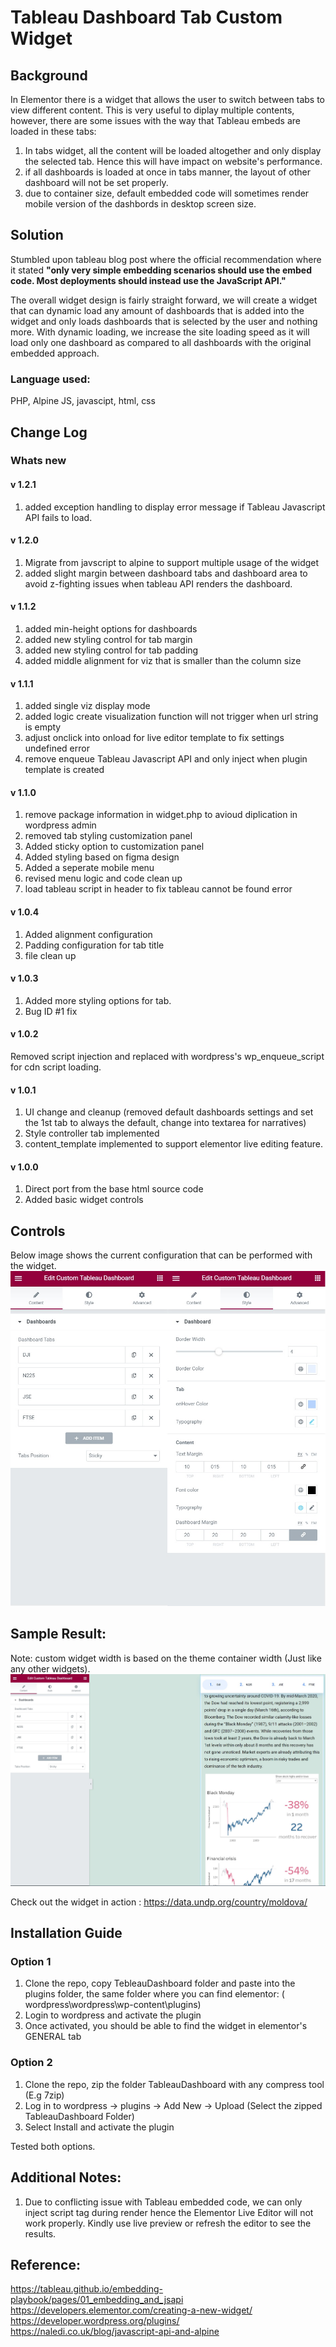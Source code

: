 # Tableau Dashboard Tab Custom Widget

## Background

In Elementor there is a widget that allows the user to switch between tabs to view different content. This is very useful to diplay multiple contents, however, there are some issues with the way that Tableau embeds are loaded in these tabs:

1. In tabs widget, all the content will be loaded altogether and only display the selected tab. Hence this will have impact on website's performance.
2. if all dashboards is loaded at once in tabs manner, the layout of other dashboard will not be set properly.
3. due to container size, default embedded code will sometimes render mobile version of the dashbords in desktop screen size.

## Solution 

Stumbled upon tableau blog post where the official recommendation where it stated <b>"only very simple embedding scenarios should use the embed code. Most deployments should instead use the JavaScript API."</b> 

The overall widget design is fairly straight forward, we will create a widget that can dynamic load any amount of dashboards that is added into the widget and only loads dashboards that is selected by the user and nothing more. With dynamic loading, we increase the site loading speed as it will load only one dashboard as compared to all dashboards with the original embedded approach. 

### Language used:
PHP, Alpine JS, javascipt, html, css 

## Change Log

### Whats new 

#### v 1.2.1
1. added exception handling to display error message if Tableau Javascript API fails to load.

#### v 1.2.0
1. Migrate from javscript to alpine to support multiple usage of the widget
2. added slight margin between dashboard tabs and dashboard area to avoid z-fighting issues when tableau API renders the dashboard.

#### v 1.1.2
1. added min-height options for dashboards
2. added new styling control for tab margin 
3. added new styling control for tab padding
4. added middle alignment for viz that is smaller than the column size

#### v 1.1.1
1. added single viz display mode
2. added logic create visualization function will not trigger when url string is empty
3. adjust onclick into onload for live editor template to fix settings undefined error
4. remove enqueue Tableau Javascript API and only inject when plugin template is created

#### v 1.1.0
1. remove package information in widget.php to avioud diplication in wordpress admin
2. removed tab styling customization panel 
3. Added sticky option to customization panel 
4. Added styling based on figma design
5. Added a seperate mobile menu  
6. revised menu logic and code clean up  
7. load tableau script in header to fix tableau cannot be found error

#### v 1.0.4
1. Added alignment configuration 
2. Padding configuration for tab title
3. file clean up 

#### v 1.0.3
1. Added more styling options for tab. 
2. Bug ID #1 fix

#### v 1.0.2
Removed script injection and replaced with wordpress's wp_enqueue_script for cdn script loading.

#### v 1.0.1
1. UI change and cleanup (removed default dashboards settings and set the 1st tab to always the default, change into textarea for narratives) 
2. Style controller tab implemented
3. content_template implemented to support elementor live editing feature.

#### v 1.0.0
1. Direct port from the base html source code
2. Added basic widget controls

## Controls

Below image shows the current configuration that can be performed with the widget.
![Figure1](https://github.com/MingSheng92/Elementor-Tableau-Widget/blob/main/images/widget_dashboard.JPG)

## Sample Result:

Note: custom widget width is based on the theme container width (Just like any other widgets).
![Figure2](https://github.com/MingSheng92/Elementor-Tableau-Widget/blob/main/images/Demo.JPG)

Check out the widget in action : https://data.undp.org/country/moldova/

## Installation Guide

### Option 1
1. Clone the repo, copy TebleauDashboard folder and paste into the plugins folder, the same folder where you can find elementor: ( wordpress\wordpress\wp-content\plugins) 
2. Login to wordpress and activate the plugin
3. Once activated, you should be able to find the widget in elementor's GENERAL tab

### Option 2 
1. Clone the repo, zip the folder TableauDashboard with any compress tool (E.g 7zip)
2. Log in to wordpress -> plugins -> Add New -> Upload (Select the zipped TableauDashboard Folder) 
3. Select Install and activate the plugin 

Tested both options.

## Additional Notes: 

1. Due to conflicting issue with Tableau embedded code, we can only inject script tag during render hence the Elementor Live Editor will not work properly. Kindly use live preview or refresh the editor to see the results. 

## Reference: 
https://tableau.github.io/embedding-playbook/pages/01_embedding_and_jsapi <br />
https://developers.elementor.com/creating-a-new-widget/ <br />
https://developer.wordpress.org/plugins/ <br />
https://naledi.co.uk/blog/javascript-api-and-alpine <br />
